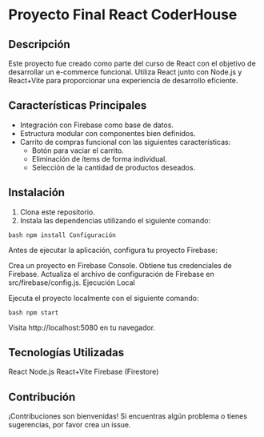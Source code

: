 # Proyecto Final React CoderHouse

## Descripción

Este proyecto fue creado como parte del curso de React con el objetivo de desarrollar un e-commerce funcional. Utiliza React junto con Node.js y React+Vite para proporcionar una experiencia de desarrollo eficiente.

## Características Principales

- Integración con Firebase como base de datos.
- Estructura modular con componentes bien definidos.
- Carrito de compras funcional con las siguientes características:
  - Botón para vaciar el carrito.
  - Eliminación de ítems de forma individual.
  - Selección de la cantidad de productos deseados.



 ## Instalación

1. Clona este repositorio.
2. Instala las dependencias utilizando el siguiente comando:

``bash
npm install
Configuración
``

Antes de ejecutar la aplicación, configura tu proyecto Firebase:

Crea un proyecto en Firebase Console.
Obtiene tus credenciales de Firebase.
Actualiza el archivo de configuración de Firebase en src/firebase/config.js.
Ejecución Local

Ejecuta el proyecto localmente con el siguiente comando:

``bash
npm start
``

Visita http://localhost:5080 en tu navegador.

## Tecnologías Utilizadas

React
Node.js
React+Vite
Firebase (Firestore)

## Contribución

¡Contribuciones son bienvenidas! Si encuentras algún problema o tienes sugerencias, por favor crea un issue.









